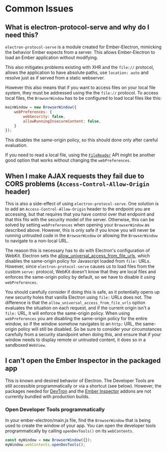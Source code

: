 # Common Issues

## What is electron-protocol-serve and why do I need this?

`electron-protocol-serve` is a module created for Ember-Electron, mimicking the behavior Ember expects from a server.
This allows Ember-Electron to load an Ember application without modifying.

This also mitigates problems existing with XHR and the `file://` protocol, allows the application to have absolute paths, use `location: auto` and resolve just as if served from a static webserver.

However this also means that if you want to access files on your local file system, they must be addressed using the the `file://` protocol. To access local files, the `BrowserWindow` has to be configured to load local files like this:

```js
mainWindow = new BrowserWindow({
    webPreferences: {
        webSecurity: false,
        allowRunningInsecureContent: false,
    }
});
```

This disables the same-origin policy, so this should done only after careful evaluation.

If you need to read a local file, using the [`FileReader`](https://developer.mozilla.org/en-US/docs/Web/API/FileReader) API might be another good option that works without changing the `webPreferences`.


## When I make AJAX requests they fail due to CORS problems (`Access-Control-Allow-Origin` header)

This is also a side-effect of using `electron-protocol-serve`. One solution is to add an `Access-Control-Allow-Origin` header to the endpoint you are accessing, but that requires that you have control over that endpoint and that this fits with the security model of the server. Otherwise, this can be solved by setting `webPreferences` when opening your `BrowserWindow` as described above. However, this is only safe if you know you will never be running untrusted code in the `BrowserWindow` or allowing the `BrowserWindow` to navigate to a non-local URL.

The reason this is necessary has to do with Electron's configuration of WebKit. Electron sets the [allow_universal_access_from_file_urls](https://webkitgtk.org/reference/webkit2gtk/stable/WebKitSettings.html#WebKitSettings--allow-universal-access-from-file-urls), which disables the same-origin policy for Javascript loaded from `file:` URLs. However, since `electron-protocol-serve` causes us to load files from the custom `serve:` protocol, WebKit doesn't know that they are local files and enforces the same-origin policy by default, so we have to disable it using `webPreferences`.

You should carefully consider if doing this is safe, as it potentially opens up new security holes that vanilla Electron using `file:` URLs does not. The difference is that the `allow_universal_access_from_file_urls` option evaluates the situation on each request, and if the current origin isn't a `file:` URL, it will enforce the same-origin policy. When using `webPreferences` you are disabling the same-origin policy for the entire window, so if the window somehow navigates to an `http:` URL, the same-origin policy will still be disabled. So be sure to consider your circumstances carefully from a security standpoint when doing this, and ensure that if your window needs to display remote or untrusted content, it does so in a sandboxed `WebView`.


## I can't open the Ember Inspector in the packaged app

This is known and desired behavior of Electron. The Developer Tools are still accessible programmatically or via a shortcut (see below). However, the packages needed for [DevTron](https://github.com/electron/devtron) and the [Ember Inspector](https://github.com/emberjs/ember-inspector) addons are not currently bundled with production builds.

### Open Developer Tools programmatically

In your ember-electron/main.js file, find the `BrowserWindow` that is being used to create the window of your app. You can open the developer tools programmatically by calling `openDevTools()` on its `webContents`.

```js
const myWindow = new BrowserWindow({});
myWindow.webContents.openDevTools();
```
